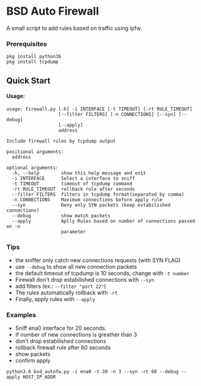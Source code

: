 # BSD Auto Firewall

A small script to add rules based on traffic using ipfw.

### Prerequisites

```
pkg install python36
pkg install tcpdump
```

## **Quick Start**

#### Usage:

```
usage: firewall.py [-h] -i INTERFACE [-t TIMEOUT] [-rt RULE_TIMEOUT]
                   [--filter FILTERS] [-n CONNECTIONS] [--syn] [--debug]
                   [--apply]
                   address

Include firewall rules by tcpdump output

positional arguments:
  address

optional arguments:
  -h, --help        show this help message and exit
  -i INTERFACE      Select a interface to sniff
  -t TIMEOUT        timeout of tcpdump command
  -rt RULE_TIMEOUT  rollback rule after seconds
  --filter FILTERS  filters in tcpdump format(separated by comma)
  -n CONNECTIONS    Maximum connections before apply rule
  --syn             Deny only SYN packets (keep estabilished connections)
  --debug           show match packets
  --apply           Aplly Rules based on number of connections passed on -n
                    parameter
```
### Tips
 - the sniffer only catch new connections requests (with SYN FLAG)
 - use `--debug` to show  all new connection packets
 - the default timeout of tcpdump is 10 seconds, change with `-t number`
 - Firewall don't drop estabilished connections with `--syn` 
 - add filters (ex.: `--filter "port 22"`)
 - The rules automatically rollback with `-rt`
 - Finally, apply rules with `--apply`


### Examples

 - Sniff ena0 interface for 20 seconds. 
 - If number of new connections is greather than 3
 - don't drop estabilished connections
 - rollback firewall rule after 60 seconds
 - show packets
 - confirm apply
 
`python3.6 bsd_autofw.py -i ena0 -t 20 -n 3 --syn -rt 60 --debug --apply HOST_IP_ADDR`
